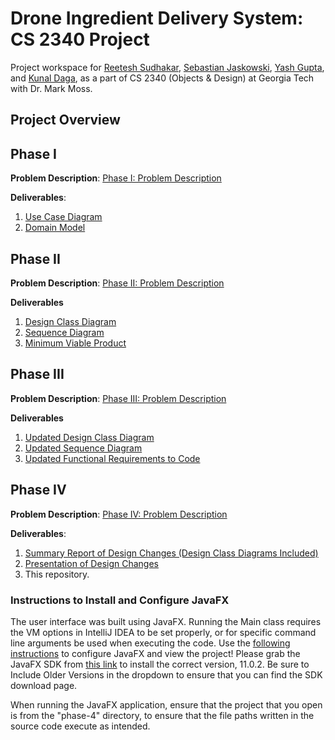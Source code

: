 # Drone Ingredient Delivery System: CS 2340 Project
Project workspace for [Reetesh Sudhakar](mailto::rsudhakar9@gatech.edu), [Sebastian Jaskowski](mailto::sjaskowski3@gatech.edu), [Yash Gupta](mailto::ygupta46@gatech.edu), and [Kunal Daga](mailto::kdaga7@gatech.edu), as a part of CS 2340 (Objects &amp; Design) at Georgia Tech with Dr. Mark Moss.

## Project Overview

## Phase I
**Problem Description**: [Phase I: Problem Description](https://github.gatech.edu/rsudhakar9/CS-2340-Project/blob/main/resources/phase-i-problem-description.pdf)

**Deliverables**:
1. [Use Case Diagram](https://github.gatech.edu/rsudhakar9/CS-2340-Project/blob/main/phase-1/use-case-diagram.pdf)
2. [Domain Model](https://github.gatech.edu/rsudhakar9/CS-2340-Project/blob/main/phase-1/domain-model.pdf)

## Phase II
**Problem Description**: [Phase II: Problem Description](https://github.gatech.edu/rsudhakar9/CS-2340-Project/blob/main/resources/phase-ii-problem-description.md)

**Deliverables**
1. [Design Class Diagram](https://github.gatech.edu/rsudhakar9/CS-2340-Project/blob/main/phase-2/src/diagram-artifacts/design_class_diagram_team13.pdf)
2. [Sequence Diagram](https://github.gatech.edu/rsudhakar9/CS-2340-Project/blob/main/phase-2/src/diagram-artifacts/sequence_diagram_team13.pdf)
3. [Minimum Viable Product](https://github.gatech.edu/rsudhakar9/CS-2340-Project/tree/main/phase-2)

## Phase III
**Problem Description**: [Phase III: Problem Description](https://github.gatech.edu/rsudhakar9/CS-2340-Project/blob/main/resources/phase-iii-problem-description.md)

**Deliverables**
1. [Updated Design Class Diagram](https://github.gatech.edu/rsudhakar9/CS-2340-Project/blob/main/phase-3/src/diagram-artifacts/design_class_diagram_team13.pdf)
2. [Updated Sequence Diagram](https://github.gatech.edu/rsudhakar9/CS-2340-Project/blob/main/phase-3/src/diagram-artifacts/sequence_diagram_team13.pdf)
3. [Updated Functional Requirements to Code](https://github.gatech.edu/rsudhakar9/CS-2340-Project/tree/main/phase-3)

## Phase IV
**Problem Description**: [Phase IV: Problem Description](https://github.gatech.edu/rsudhakar9/CS-2340-Project/blob/main/resources/phase-iv-problem-description.md)

**Deliverables**:
1. [Summary Report of Design Changes (Design Class Diagrams Included)](https://github.gatech.edu/rsudhakar9/CS-2340-Project/blob/main/phase-4/src/artifact-submissions/report-document-submission.pdf)
2. [Presentation of Design Changes]()
3. This repository.

### Instructions to Install and Configure JavaFX
The user interface was built using JavaFX. Running the Main class requires the VM options in IntelliJ IDEA to be set properly, or for specific command line arguments be used when executing the code. Use the [following instructions](https://github.gatech.edu/rsudhakar9/CS-2340-Project/blob/gui-design/resources/javafx-installation-guide.pdf) to configure JavaFX and view the project! Please grab the JavaFX SDK from [this link](https://gluonhq.com/products/javafx/) to install the correct version, 11.0.2. Be sure to Include Older Versions in the dropdown to ensure that you can find the SDK download page. 

When running the JavaFX application, ensure that the project that you open is from the "phase-4" directory, to ensure that the file paths written in the source code execute as intended. 


